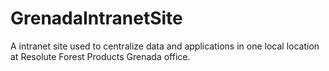 # GrenadaIntranetSite
A intranet site used to centralize data and applications in one local location at Resolute Forest Products Grenada office.
